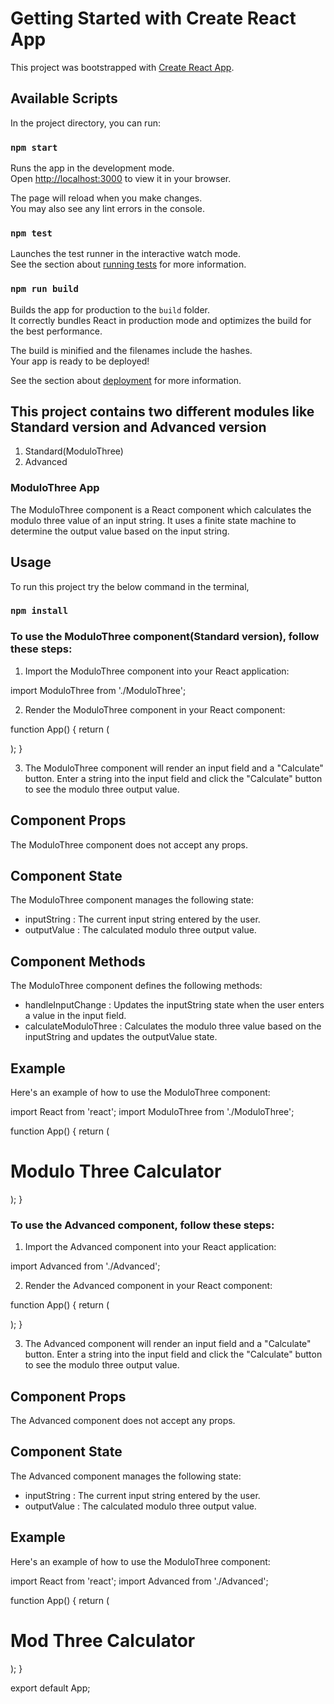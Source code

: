 # Getting Started with Create React App

This project was bootstrapped with [Create React App](https://github.com/facebook/create-react-app).

## Available Scripts

In the project directory, you can run:

### `npm start`

Runs the app in the development mode.\
Open [http://localhost:3000](http://localhost:3000) to view it in your browser.

The page will reload when you make changes.\
You may also see any lint errors in the console.

### `npm test`

Launches the test runner in the interactive watch mode.\
See the section about [running tests](https://facebook.github.io/create-react-app/docs/running-tests) for more information.

### `npm run build`

Builds the app for production to the `build` folder.\
It correctly bundles React in production mode and optimizes the build for the best performance.

The build is minified and the filenames include the hashes.\
Your app is ready to be deployed!

See the section about [deployment](https://facebook.github.io/create-react-app/docs/deployment) for more information.

## This project contains two different modules like Standard version and Advanced version

1. Standard(ModuloThree)
2. Advanced

### ModuloThree App

The ModuloThree component is a React component which calculates the modulo three value of an input string. It uses a finite state machine to determine the output value based on the input string.

## Usage

To run this project try the below command in the terminal,

### `npm install`

### To use the ModuloThree component(Standard version), follow these steps:

1. Import the ModuloThree component into your React application:

import ModuloThree from './ModuloThree';

2. Render the ModuloThree component in your React component:

function App() {
return (

<div>
<ModuloThree />
</div>
);
}

3. The ModuloThree component will render an input field and a "Calculate" button. Enter a string into the input field and click the "Calculate" button to see the modulo three output value.

## Component Props

The ModuloThree component does not accept any props.

## Component State

The ModuloThree component manages the following state:

- inputString : The current input string entered by the user.
- outputValue : The calculated modulo three output value.

## Component Methods

The ModuloThree component defines the following methods:

- handleInputChange : Updates the inputString state when the user enters a value in the input field.
- calculateModuloThree : Calculates the modulo three value based on the inputString and updates the outputValue state.

## Example

Here's an example of how to use the ModuloThree component:

import React from 'react';
import ModuloThree from './ModuloThree';

function App() {
return (

<div>
<h1>Modulo Three Calculator</h1>
<ModuloThree />
</div>
);
}

### To use the Advanced component, follow these steps:

1. Import the Advanced component into your React application:

import Advanced from './Advanced';

2. Render the Advanced component in your React component:

function App() {
return (

<div>
<Advanced />
</div>
);
}

3. The Advanced component will render an input field and a "Calculate" button. Enter a string into the input field and click the "Calculate" button to see the modulo three output value.

## Component Props

The Advanced component does not accept any props.

## Component State

The Advanced component manages the following state:

- inputString : The current input string entered by the user.
- outputValue : The calculated modulo three output value.

## Example

Here's an example of how to use the ModuloThree component:

import React from 'react';
import Advanced from './Advanced';

function App() {
return (

<div>
<h1>Mod Three Calculator</h1>
<Advanced />
</div>
);
}

export default App;
